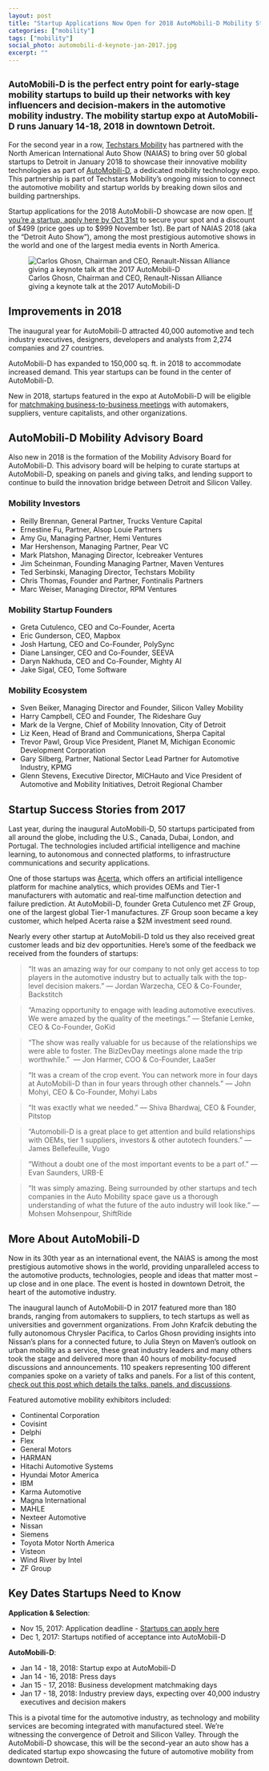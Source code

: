 ```yaml
---
layout: post
title: "Startup Applications Now Open for 2018 AutoMobili-D Mobility Startup Expo in Detroit"
categories: ["mobility"]
tags: ["mobility"]
social_photo: automobili-d-keynote-jan-2017.jpg
excerpt: ""
---
```


<h2 class="sub-title"><small>AutoMobili-D is the perfect entry point for early-stage mobility startups to build up their networks with key influencers and decision-makers in the automotive mobility industry. The mobility startup expo at AutoMobili-D runs January 14-18, 2018 in downtown Detroit. </small></h2>

For the second year in a row, [Techstars Mobility](https://tedserbinski.com/mobility/) has partnered with the North American International Auto Show (NAIAS) to bring over 50 global startups to Detroit in January 2018 to showcase their innovative mobility technologies as part of [AutoMobili-D](http://naias.com/automobili-d/), a dedicated mobility technology expo. This partnership is part of Techstars Mobility’s ongoing mission to connect the automotive mobility and startup worlds by breaking down silos and building partnerships.

Startup applications for the 2018 AutoMobili-D showcase are now open. [If you’re a startup, apply here by Oct 31st](https://docs.google.com/forms/d/e/1FAIpQLSeHwEZ9QxM3OnMcMUxx_G5terWjVLvatbBI6qBzkv63JupPiw/viewform) to secure your spot and a discount of $499 (price goes up to $999 November 1st). Be part of NAIAS 2018 (aka the “Detroit Auto Show”), among the most prestigious automotive shows in the world and one of the largest media events in North America.

<figure class="wide">
  <img src="{% asset_path automobili-d-keynote-jan-2017.jpg %}" alt="Carlos Ghosn, Chairman and CEO, Renault-Nissan Alliance giving a keynote talk at the 2017 AutoMobili-D">
  <figcaption>
    Carlos Ghosn, Chairman and CEO, Renault-Nissan Alliance giving a keynote talk at the 2017 AutoMobili-D
  </figcaption>
</figure>

## Improvements in 2018
The inaugural year for AutoMobili-D attracted 40,000 automotive and tech industry executives, designers, developers and analysts from 2,274 companies and 27 countries.

AutoMobili-D has expanded to 150,000 sq. ft. in 2018 to accommodate increased demand. This year startups can be found in the center of AutoMobili-D.

New in 2018, startups featured in the expo at AutoMobili-D will be eligible for [matchmaking business-to-business meetings](http://naias.com/press/news/state-michigan-launches-platform-connect-global-automotive-mobility-audiences-participating-2018-naias/) with automakers, suppliers, venture capitalists, and other organizations.


## AutoMobili-D Mobility Advisory Board
Also new in 2018 is the formation of the Mobility Advisory Board for AutoMobili-D. This advisory board will be helping to curate startups at AutoMobili-D, speaking on panels and giving talks, and lending support to continue to build the innovation bridge between Detroit and Silicon Valley.

### Mobility Investors
- Reilly Brennan, General Partner, Trucks Venture Capital
- Ernestine Fu, Partner, Alsop Louie Partners
- Amy Gu, Managing Partner, Hemi Ventures
- Mar Hershenson, Managing Partner, Pear VC
- Mark Platshon, Managing Director, Icebreaker Ventures
- Jim Scheinman, Founding Managing Partner, Maven Ventures
- Ted Serbinski, Managing Director, Techstars Mobility
- Chris Thomas, Founder and Partner, Fontinalis Partners
- Marc Weiser, Managing Director, RPM Ventures

### Mobility Startup Founders
- Greta Cutulenco, CEO and Co-Founder, Acerta
- Eric Gunderson, CEO, Mapbox
- Josh Hartung, CEO and Co-Founder, PolySync
- Diane Lansinger, CEO and Co-Founder, SEEVA
- Daryn Nakhuda, CEO and Co-Founder, Mighty AI
- Jake Sigal, CEO, Tome Software

### Mobility Ecosystem
- Sven Beiker, Managing Director and Founder, Silicon Valley Mobility
- Harry Campbell, CEO and Founder, The Rideshare Guy
- Mark de la Vergne, Chief of Mobility Innovation, City of Detroit
- Liz Keen, Head of Brand and Communications, Sherpa Capital
- Trevor Pawl, Group Vice President, Planet M, Michigan Economic Development Corporation
- Gary Silberg, Partner, National Sector Lead Partner for Automotive Industry, KPMG
- Glenn Stevens, Executive Director, MICHauto and Vice President of Automotive and Mobility Initiatives, Detroit Regional Chamber


## Startup Success Stories from 2017
Last year, during the inaugural AutoMobili-D, 50 startups participated from all around the globe, including the U.S., Canada, Dubai, London, and Portugal. The technologies included artificial intelligence and machine learning, to autonomous and connected platforms, to infrastructure communications and security applications.

One of those startups was [Acerta](http://acerta.ca/), which offers an artificial intelligence platform for machine analytics, which provides OEMs and Tier-1 manufacturers with automatic and real-time malfunction detection and failure prediction. At AutoMobili-D, founder Greta Cutulenco met ZF Group, one of the largest global Tier-1 manufactures. ZF Group soon became a key customer, which helped Acerta raise a $2M investment seed round.

Nearly every other startup at AutoMobili-D told us they also received great customer leads and biz dev opportunities. Here’s some of the feedback we received from the founders of startups:

> “It was an amazing way for our company to not only get access to top players in the automotive industry but to actually talk with the top-level decision makers.” — Jordan Warzecha, CEO & Co-Founder, Backstitch

> “Amazing opportunity to engage with leading automotive executives. We were amazed by the quality of the meetings.” — Stefanie Lemke, CEO & Co-Founder, GoKid

> “The show was really valuable for us because of the relationships we were able to foster. The BizDevDay meetings alone made the trip worthwhile.”  — Jon Harmer, COO & Co-Founder, LaaSer

> “It was a cream of the crop event. You can network more in four days at AutoMobili-D than in four years through other channels.” — John Mohyi, CEO & Co-Founder, Mohyi Labs

> “It was exactly what we needed.” — Shiva Bhardwaj, CEO & Founder, Pitstop

> “Automobili-D is a great place to get attention and build relationships with OEMs, tier 1 suppliers, investors & other autotech founders.” — James Bellefeuille, Vugo

> “Without a doubt one of the most important events to be a part of.” — Evan Saunders, URB-E

> “It was simply amazing. Being surrounded by other startups and tech companies in the Auto Mobility space gave us a thorough understanding of what the future of the auto industry will look like.” — Mohsen Mohsenpour, ShiftRide

## More About AutoMobili-D
Now in its 30th year as an international event, the NAIAS is among the most prestigious automotive shows in the world, providing unparalleled access to the automotive products, technologies, people and ideas that matter most – up close and in one place. The event is hosted in downtown Detroit, the heart of the automotive industry.

The inaugural launch of AutoMobili-D in 2017 featured more than 180 brands, ranging from automakers to suppliers, to tech startups as well as universities and government organizations. From John Krafcik debuting the fully autonomous Chrysler Pacifica, to Carlos Ghosn providing insights into Nissan’s plans for a connected future, to Julia Steyn on Maven’s outlook on urban mobility as a service, these great industry leaders and many others took the stage and delivered more than 40 hours of mobility-focused discussions and announcements. 110 speakers representing 100 different companies spoke on a variety of talks and panels. For a list of this content, [check out this post which details the talks, panels, and discussions](http://naias.com/press/news/automobili-d-schedule-announced-part-preview-week-2017-north-american-international-auto-show/).

Featured automotive mobility exhibitors included:
- Continental Corporation
- Covisint
- Delphi
- Flex
- General Motors
- HARMAN
- Hitachi Automotive Systems
- Hyundai Motor America
- IBM
- Karma Automotive
- Magna International
- MAHLE
- Nexteer Automotive
- Nissan
- Siemens
- Toyota Motor North America
- Visteon
- Wind River by Intel
- ZF Group

## Key Dates Startups Need to Know

**Application & Selection**:

- Nov 15, 2017: Application deadline - [Startups can apply here](https://docs.google.com/forms/d/e/1FAIpQLSeHwEZ9QxM3OnMcMUxx_G5terWjVLvatbBI6qBzkv63JupPiw/viewform)
- Dec 1, 2017: Startups notified of acceptance into AutoMobili-D

**AutoMobili-D**:

- Jan 14 - 18, 2018: Startup expo at AutoMobili-D
- Jan 14 - 16, 2018: Press days
- Jan 15 - 17, 2018: Business development matchmaking days
- Jan 17 - 18, 2018: Industry preview days, expecting over 40,000 industry executives and decision makers


This is a pivotal time for the automotive industry, as technology and mobility services are becoming integrated with manufactured steel. We’re witnessing the convergence of Detroit and Silicon Valley. Through the AutoMobili-D showcase, this will be the second-year an auto show has a dedicated startup expo showcasing the future of automotive mobility from downtown Detroit.
